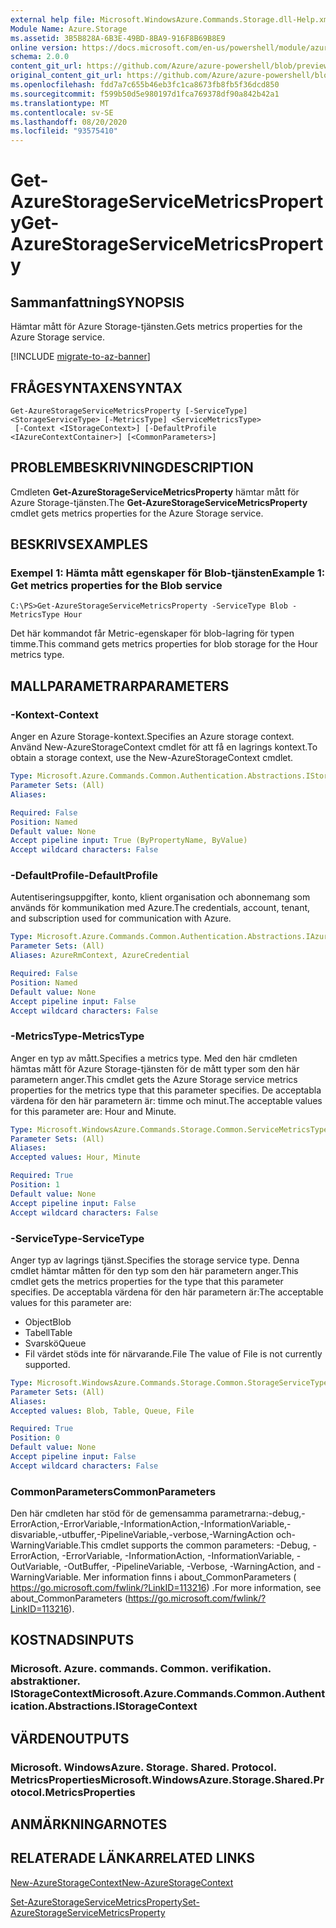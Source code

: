 ```yaml
---
external help file: Microsoft.WindowsAzure.Commands.Storage.dll-Help.xml
Module Name: Azure.Storage
ms.assetid: 3B5B828A-6B3E-49BD-8BA9-916F8B69B8E9
online version: https://docs.microsoft.com/en-us/powershell/module/azure.storage/get-azurestorageservicemetricsproperty
schema: 2.0.0
content_git_url: https://github.com/Azure/azure-powershell/blob/preview/src/Storage/Commands.Storage/help/Get-AzureStorageServiceMetricsProperty.md
original_content_git_url: https://github.com/Azure/azure-powershell/blob/preview/src/Storage/Commands.Storage/help/Get-AzureStorageServiceMetricsProperty.md
ms.openlocfilehash: fdd7a7c655b46eb3fc1ca8673fb8fb5f36dcd850
ms.sourcegitcommit: f599b50d5e980197d1fca769378df90a842b42a1
ms.translationtype: MT
ms.contentlocale: sv-SE
ms.lasthandoff: 08/20/2020
ms.locfileid: "93575410"
---
```

# <span data-ttu-id="3ca8a-101">Get-AzureStorageServiceMetricsProperty</span><span class="sxs-lookup"><span data-stu-id="3ca8a-101">Get-AzureStorageServiceMetricsProperty</span></span>

## <span data-ttu-id="3ca8a-102">Sammanfattning</span><span class="sxs-lookup"><span data-stu-id="3ca8a-102">SYNOPSIS</span></span>
<span data-ttu-id="3ca8a-103">Hämtar mått för Azure Storage-tjänsten.</span><span class="sxs-lookup"><span data-stu-id="3ca8a-103">Gets metrics properties for the Azure Storage service.</span></span>

[!INCLUDE [migrate-to-az-banner](../../includes/migrate-to-az-banner.md)]

## <span data-ttu-id="3ca8a-104">FRÅGESYNTAXEN</span><span class="sxs-lookup"><span data-stu-id="3ca8a-104">SYNTAX</span></span>

```
Get-AzureStorageServiceMetricsProperty [-ServiceType] <StorageServiceType> [-MetricsType] <ServiceMetricsType>
 [-Context <IStorageContext>] [-DefaultProfile <IAzureContextContainer>] [<CommonParameters>]
```

## <span data-ttu-id="3ca8a-105">PROBLEMBESKRIVNING</span><span class="sxs-lookup"><span data-stu-id="3ca8a-105">DESCRIPTION</span></span>
<span data-ttu-id="3ca8a-106">Cmdleten **Get-AzureStorageServiceMetricsProperty** hämtar mått för Azure Storage-tjänsten.</span><span class="sxs-lookup"><span data-stu-id="3ca8a-106">The **Get-AzureStorageServiceMetricsProperty** cmdlet gets metrics properties for the Azure Storage service.</span></span>

## <span data-ttu-id="3ca8a-107">BESKRIVS</span><span class="sxs-lookup"><span data-stu-id="3ca8a-107">EXAMPLES</span></span>

### <span data-ttu-id="3ca8a-108">Exempel 1: Hämta mått egenskaper för Blob-tjänsten</span><span class="sxs-lookup"><span data-stu-id="3ca8a-108">Example 1: Get metrics properties for the Blob service</span></span>
```
C:\PS>Get-AzureStorageServiceMetricsProperty -ServiceType Blob -MetricsType Hour
```

<span data-ttu-id="3ca8a-109">Det här kommandot får Metric-egenskaper för blob-lagring för typen timme.</span><span class="sxs-lookup"><span data-stu-id="3ca8a-109">This command gets metrics properties for blob storage for the Hour metrics type.</span></span>

## <span data-ttu-id="3ca8a-110">MALLPARAMETRAR</span><span class="sxs-lookup"><span data-stu-id="3ca8a-110">PARAMETERS</span></span>

### <span data-ttu-id="3ca8a-111">-Kontext</span><span class="sxs-lookup"><span data-stu-id="3ca8a-111">-Context</span></span>
<span data-ttu-id="3ca8a-112">Anger en Azure Storage-kontext.</span><span class="sxs-lookup"><span data-stu-id="3ca8a-112">Specifies an Azure storage context.</span></span>
<span data-ttu-id="3ca8a-113">Använd New-AzureStorageContext cmdlet för att få en lagrings kontext.</span><span class="sxs-lookup"><span data-stu-id="3ca8a-113">To obtain a storage context, use the New-AzureStorageContext cmdlet.</span></span>

```yaml
Type: Microsoft.Azure.Commands.Common.Authentication.Abstractions.IStorageContext
Parameter Sets: (All)
Aliases:

Required: False
Position: Named
Default value: None
Accept pipeline input: True (ByPropertyName, ByValue)
Accept wildcard characters: False
```

### <span data-ttu-id="3ca8a-114">-DefaultProfile</span><span class="sxs-lookup"><span data-stu-id="3ca8a-114">-DefaultProfile</span></span>
<span data-ttu-id="3ca8a-115">Autentiseringsuppgifter, konto, klient organisation och abonnemang som används för kommunikation med Azure.</span><span class="sxs-lookup"><span data-stu-id="3ca8a-115">The credentials, account, tenant, and subscription used for communication with Azure.</span></span>

```yaml
Type: Microsoft.Azure.Commands.Common.Authentication.Abstractions.IAzureContextContainer
Parameter Sets: (All)
Aliases: AzureRmContext, AzureCredential

Required: False
Position: Named
Default value: None
Accept pipeline input: False
Accept wildcard characters: False
```

### <span data-ttu-id="3ca8a-116">-MetricsType</span><span class="sxs-lookup"><span data-stu-id="3ca8a-116">-MetricsType</span></span>
<span data-ttu-id="3ca8a-117">Anger en typ av mått.</span><span class="sxs-lookup"><span data-stu-id="3ca8a-117">Specifies a metrics type.</span></span>
<span data-ttu-id="3ca8a-118">Med den här cmdleten hämtas mått för Azure Storage-tjänsten för de mått typer som den här parametern anger.</span><span class="sxs-lookup"><span data-stu-id="3ca8a-118">This cmdlet gets the Azure Storage service metrics properties for the metrics type that this parameter specifies.</span></span>
<span data-ttu-id="3ca8a-119">De acceptabla värdena för den här parametern är: timme och minut.</span><span class="sxs-lookup"><span data-stu-id="3ca8a-119">The acceptable values for this parameter are: Hour and Minute.</span></span>

```yaml
Type: Microsoft.WindowsAzure.Commands.Storage.Common.ServiceMetricsType
Parameter Sets: (All)
Aliases:
Accepted values: Hour, Minute

Required: True
Position: 1
Default value: None
Accept pipeline input: False
Accept wildcard characters: False
```

### <span data-ttu-id="3ca8a-120">-ServiceType</span><span class="sxs-lookup"><span data-stu-id="3ca8a-120">-ServiceType</span></span>
<span data-ttu-id="3ca8a-121">Anger typ av lagrings tjänst.</span><span class="sxs-lookup"><span data-stu-id="3ca8a-121">Specifies the storage service type.</span></span>
<span data-ttu-id="3ca8a-122">Denna cmdlet hämtar måtten för den typ som den här parametern anger.</span><span class="sxs-lookup"><span data-stu-id="3ca8a-122">This cmdlet gets the metrics properties for the type that this parameter specifies.</span></span>
<span data-ttu-id="3ca8a-123">De acceptabla värdena för den här parametern är:</span><span class="sxs-lookup"><span data-stu-id="3ca8a-123">The acceptable values for this parameter are:</span></span>
- <span data-ttu-id="3ca8a-124">Object</span><span class="sxs-lookup"><span data-stu-id="3ca8a-124">Blob</span></span> 
- <span data-ttu-id="3ca8a-125">Tabell</span><span class="sxs-lookup"><span data-stu-id="3ca8a-125">Table</span></span>
- <span data-ttu-id="3ca8a-126">Svarskö</span><span class="sxs-lookup"><span data-stu-id="3ca8a-126">Queue</span></span>
- <span data-ttu-id="3ca8a-127">Fil värdet stöds inte för närvarande.</span><span class="sxs-lookup"><span data-stu-id="3ca8a-127">File The value of File is not currently supported.</span></span>

```yaml
Type: Microsoft.WindowsAzure.Commands.Storage.Common.StorageServiceType
Parameter Sets: (All)
Aliases:
Accepted values: Blob, Table, Queue, File

Required: True
Position: 0
Default value: None
Accept pipeline input: False
Accept wildcard characters: False
```

### <span data-ttu-id="3ca8a-128">CommonParameters</span><span class="sxs-lookup"><span data-stu-id="3ca8a-128">CommonParameters</span></span>
<span data-ttu-id="3ca8a-129">Den här cmdleten har stöd för de gemensamma parametrarna:-debug,-ErrorAction,-ErrorVariable,-InformationAction,-InformationVariable,-disvariable,-utbuffer,-PipelineVariable,-verbose,-WarningAction och-WarningVariable.</span><span class="sxs-lookup"><span data-stu-id="3ca8a-129">This cmdlet supports the common parameters: -Debug, -ErrorAction, -ErrorVariable, -InformationAction, -InformationVariable, -OutVariable, -OutBuffer, -PipelineVariable, -Verbose, -WarningAction, and -WarningVariable.</span></span> <span data-ttu-id="3ca8a-130">Mer information finns i about_CommonParameters ( https://go.microsoft.com/fwlink/?LinkID=113216) .</span><span class="sxs-lookup"><span data-stu-id="3ca8a-130">For more information, see about_CommonParameters (https://go.microsoft.com/fwlink/?LinkID=113216).</span></span>

## <span data-ttu-id="3ca8a-131">KOSTNADS</span><span class="sxs-lookup"><span data-stu-id="3ca8a-131">INPUTS</span></span>

### <span data-ttu-id="3ca8a-132">Microsoft. Azure. commands. Common. verifikation. abstraktioner. IStorageContext</span><span class="sxs-lookup"><span data-stu-id="3ca8a-132">Microsoft.Azure.Commands.Common.Authentication.Abstractions.IStorageContext</span></span>

## <span data-ttu-id="3ca8a-133">VÄRDEN</span><span class="sxs-lookup"><span data-stu-id="3ca8a-133">OUTPUTS</span></span>

### <span data-ttu-id="3ca8a-134">Microsoft. WindowsAzure. Storage. Shared. Protocol. MetricsProperties</span><span class="sxs-lookup"><span data-stu-id="3ca8a-134">Microsoft.WindowsAzure.Storage.Shared.Protocol.MetricsProperties</span></span>

## <span data-ttu-id="3ca8a-135">ANMÄRKNINGAR</span><span class="sxs-lookup"><span data-stu-id="3ca8a-135">NOTES</span></span>

## <span data-ttu-id="3ca8a-136">RELATERADE LÄNKAR</span><span class="sxs-lookup"><span data-stu-id="3ca8a-136">RELATED LINKS</span></span>

[<span data-ttu-id="3ca8a-137">New-AzureStorageContext</span><span class="sxs-lookup"><span data-stu-id="3ca8a-137">New-AzureStorageContext</span></span>](./New-AzureStorageContext.md)

[<span data-ttu-id="3ca8a-138">Set-AzureStorageServiceMetricsProperty</span><span class="sxs-lookup"><span data-stu-id="3ca8a-138">Set-AzureStorageServiceMetricsProperty</span></span>](./Set-AzureStorageServiceMetricsProperty.md)


